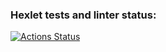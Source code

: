 ### Hexlet tests and linter status:
[![Actions Status](https://github.com/fey/python-for-data-analysts-project-100/actions/workflows/hexlet-check.yml/badge.svg)](https://github.com/fey/python-for-data-analysts-project-100/actions)